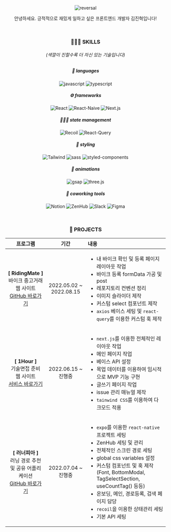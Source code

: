<div align="center">

![reversal](https://capsule-render.vercel.app/api?type=cylinder&text=KMJNNHYK&fontAlign=50&fontSize=90&color=FF9436&height=250&desc=😄행복해thㅓ%20웃는%20게%20아니라%20웃어thㅓ%20행복한%20겁니다%20😄&descAlignY=70&descSize=15)

<p>안녕하세요. 긍적적으로 재밌게 일하고 싶은 프론트엔드 개발자 김진혁입니다!</p>&nbsp;

### 🧑🏽‍🔧 SKILLS
###### (색깔이 진할수록 더 자신 있는 기술입니다)
##### 💬 languages
![javascript](https://img.shields.io/badge/javascript-FF8224.svg?&style=for-the-badge&textColor=black&logo=javascript&logoColor=black)
![typescript](https://img.shields.io/badge/typescript-FFA648.svg?&style=for-the-badge&logo=typescript&logoColor=black)

##### ⚙️ frameworks
![React](https://img.shields.io/badge/React.js-ED4C00.svg?&style=for-the-badge&logo=React&logoColor=black)
![React-Naive](https://img.shields.io/badge/react%20native-FFB85A.svg?&style=for-the-badge&logo=React&logoColor=black)
![Next.js](https://img.shields.io/badge/next.js-FFDC7E.svg?&style=for-the-badge&logo=Next.js&logoColor=black)

##### 👨🏽‍💻 state management
![Recoil](https://img.shields.io/badge/recoil-FF8224.svg?&style=for-the-badge&logoColor=black)
![React-Query](https://img.shields.io/badge/react%20query-FF8224.svg?&style=for-the-badge&logo=React&20Query&logoColor=black)

##### 🎨 styling
![Tailwind](https://img.shields.io/badge/tailwind-ED4C00.svg?&style=for-the-badge&logo=Tailwind%20CSS&logoColor=black)
![sass](https://img.shields.io/badge/sass-FF8224.svg?&style=for-the-badge&logo=sass&logoColor=black)
![styled-components](https://img.shields.io/badge/styled%20components-FFA648.svg?&style=for-the-badge&logo=styled-components&logoColor=black)

##### 🎥 animations
![gsap](https://img.shields.io/badge/gsap-FFFFA2.svg?&style=for-the-badge&logo=GreenSock&logoColor=black)
![three.js](https://img.shields.io/badge/three.js-FFB85A.svg?&style=for-the-badge&logo=three.js&logoColor=black)

##### 🏢 coworking tools
![Notion](https://img.shields.io/badge/Notion-FF8224.svg?&style=for-the-badge&logo=Notion&logoColor=black)
![ZenHub](https://img.shields.io/badge/ZenHub-FFA648.svg?&style=for-the-badge&logoColor=black)
![Slack](https://img.shields.io/badge/Slack-FF8224.svg?&style=for-the-badge&logo=Slack&logoColor=black)
![Figma](https://img.shields.io/badge/Figma-FFFFA2.svg?&style=for-the-badge&logo=Figma&logoColor=black)

<br/>

### 🚩 PROJECTS

|프로그램|기간|내용|
|:-------:|:--------:|:--------------|
|**[ RidingMate ]**<br/>바이크 중고거래 웹 사이트<br/>[GitHub 바로가기](https://github.com/dnd-side-project/dnd-7th-7-frontend)|2022.05.02 ~ 2022.08.15|<ul><li>내 바이크 확인 및 등록 페이지 레이아웃 작업</li><li>바이크 등록 formData 가공 및 post</li><li>레포지토리 컨벤션 정리</li><li>이미지 슬라이더 제작</li><li>커스텀 select 컴포넌트 제작</li><li>`axios` 베이스 세팅 및 `react-query`를 이용한 커스텀 훅 제작</li></ul>|
|**[ 1Hour ]**<br/>기술면접 준비 웹 사이트<br/>[서비스 바로가기](https://1hour.vercel.app/)|2022.06.15 ~ 진행중|<ul><li>`next.js`를 이용한 전체적인 레이아웃 작업</li><li>메인 페이지 작업</li><li>베이스 API 설정</li><li>목업 데이터를 이용하여 임시적으로 MVP 기능 구현</li><li>글쓰기 페이지 작업</li><li>issue 관리 매뉴얼 제작</li><li>`tainwind CSS`를 이용하여 다크모드 적용</li></ul>|
|**[ 러너피아 ]**<br/>러닝 경로 추천 및 공유 어플리케이션<br/>[GitHub 바로가기](https://github.com/dnd-side-project/dnd-7th-7-frontend)|2022.07.04 ~ 진행중|<ul><li>`expo`를 이용한 `react-native` 프로젝트 세팅</li><li>ZenHub 세팅 및 관리</li><li>전체적인 스크린 경로 세팅</li><li>global css variables 설정</li><li>커스텀 컴포넌트 및 훅 제작(Font, BottomModal, TagSelectSection, useCountTag() 등등)</li><li>온보딩, 메인, 경로등록, 검색 페이지 담당</li><li>`recoil`을 이용한 상태관리 세팅</li><li>기본 API 세팅</li></ul>|
</div>




